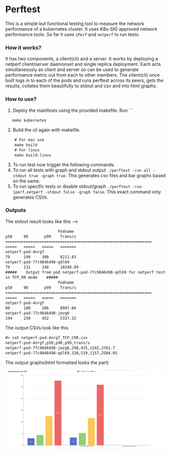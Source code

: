 # Perftest

This is a simple but functional testing tool to measure the network performance of a kubernetes cluster.
It uses K8s-SIG approved network performance tools.
So far it uses `iPerf` and `netperf` to run tests.

### How it works?
It has two components, a client(cli) and a server.
It works by deploying a netperf client/server daemonset and single replica deployment.
Each acts simultaneously as client and server so can be used to generate performance metric out from each to other members.
The client(cli) once built logs in to each of the pods and runs perftest across its peers, gets the results, collates them 
beautifully to stdout and csv and into html graphs.


### How to use? 

1. Deploy the manifests using the provided makefile. Run ```
```
   make kubernetes
```
2. Build the cli again with makefile. 
```
    # For mac use 
    make build
    # For linux
    make build-linux
```
3. To run test now trigger the following commands.
4. To run all tests with graph and stdout output `./perftest -run all -stdout true -graph true`. This generates csv files and bar graphs based on the same.
5. To run specific tests or disable stdout/graph `./perftest -run iperf,netperf -stdout false -graph false`. This exact command only generates CSVs.

### Outputs

The stdout result looks like this --> 
```
                       Podname                                           p50     90       p99    Trans/s
================================================================        =====   =====   =====   =======
netperf-pod-4nrgf                                                        79      199     300     8211.83
netperf-pod-77c9846498-qdl69                                             79      131     248     10240.09
#####    Output from pod netperf-pod-77c9846498-qdl69 for netperf test in TCP_RR mode    #####
                       Podname                                           p50     90       p99    Trans/s
================================================================        =====   =====   =====   =======
netperf-pod-4nrgf                                                        80      180     286     8987.86
netperf-pod-77c9846498-jmzg6                                             194     250     452     5337.32

```

The output CSVs look like this
```
#> cat netperf-pod-4nrgf_TCP_CRR.csv
netperf-pod-4nrgf,p50,p90,p99,trans/s
netperf-pod-77c9846498-jmzg6,298,435,1242,2761.7
netperf-pod-77c9846498-qdl69,328,519,1157,2584.05
```
The output graphs(html formatted looks the part)

![img.png](img/img.png)
